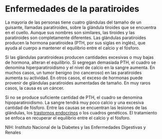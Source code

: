 Enfermedades de la paratiroides
===============================


La mayoría de las personas tiene cuatro glándulas del tamaño de un guisante, llamadas paratiroides, sobre la glándula tiroides que se encuentra en el cuello. Aunque sus nombres son similares, las tiroides y las paratiroides son completamente diferentes. Las glándulas paratiroides producen la hormona paratiroidea (PTH, por sus siglas en inglés), que ayuda al cuerpo a mantener el equilibrio entre el calcio y el fósforo.


Si las glándulas paratiroideas producen cantidades excesivas o muy bajas de hormona, alteran el equilibrio. Si segregan demasiada PTH, el cuadro se denomina hiperparatiroidismo y el nivel de calcio en la sangre aumenta. En muchos casos, un tumor benigno (no canceroso) en las paratiroides aumenta su actividad. En otros casos, el exceso de hormonas puede provenir de glándulas paratiroides aumentadas de tamaño. En muy raros casos, la causa es un cáncer.


Si no se produce suficiente cantidad de PTH, el cuadro se denomina hipoparatiroidismo. La sangre tendrá muy poco calcio y una excesiva cantidad de fósforo. Entre las causas se encuentran las lesiones de las glándulas, los [trastornos endocrinos](https://medlineplus.gov/spanish/endocrinediseases.html) o los cuadros genéticos. El tratamiento se enfoca en recuperar el equilibrio entre el calcio y el fósforo.


NIH: Instituto Nacional de la Diabetes y las Enfermedades Digestivas y Renales 


